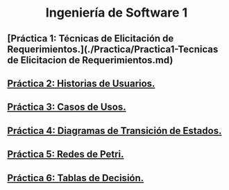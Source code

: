 <h1 align='center'>Ingeniería de Software 1</h1>

## [Práctica 1: Técnicas de Elicitación de Requerimientos.](./Practica/Practica1-Tecnicas de Elicitacion de Requerimientos.md)

## [Práctica 2: Historias de Usuarios.](./Practica/Practica2-HU)

## [Práctica 3: Casos de Usos.](./Practica/Practica3-CU)

## [Práctica 4: Diagramas de Transición de Estados.](./Practica/Practica4-DTE)

## [Práctica 5: Redes de Petri.](./Practica/Practica5-RP)

## [Práctica 6: Tablas de Decisión.](./Practica)

